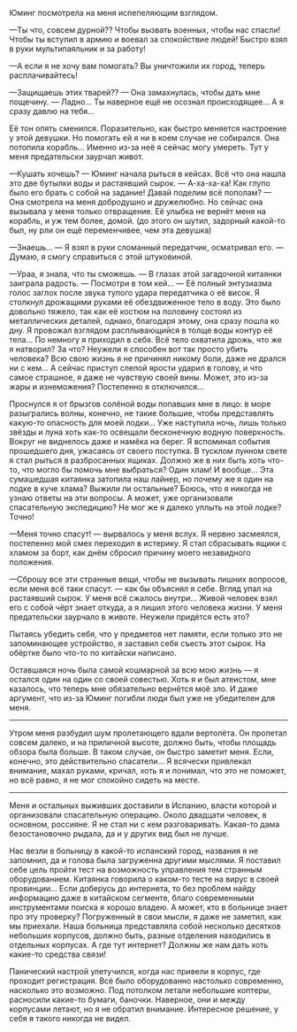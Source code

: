 Юминг посмотрела на меня испепеляющим взглядом.

—Ты что, совсем дурной?? Чтобы вызвать военных, чтобы нас спасли! Чтобы ты вступил в армию и воевал за спокойствие людей! Быстро взял в руки мультипаяльник и за работу!

—А если я не хочу вам помогать? Вы уничтожили их город, теперь расплачивайтесь! 

—Защищаешь этих тварей?? — Она замахнулась, чтобы дать мне пощечину. — Ладно... Ты наверное ещё не осознал происходящее... А я сразу давлю на тебя...

Её тон опять сменился. Поразительно, как быстро меняется настроение у этой девушки. Но помогать ей я ни в коем случае не собирался. Она потопила корабль... Именно из-за неё я сейчас могу умереть. Тут у меня предательски заурчал живот. 

—Кушать хочешь? — Юминг начала рыться в кейсах. Всё что она нашла это две бутылки воды и растаявший сырок. — А-ха-ха-ха! Как глупо было его брать с собой на задание! Давай поделим всё пополам? — Она смотрела на меня добродушно и дружелюбно. Но сейчас она вызывала у меня только отвращение. Её улыбка не вернёт меня на корабль, и уж тем более, домой. (до этого он шутил, задорный какой-то был, ну рли он ещё переменчивее, чем эта девушка)

—Знаешь... — Я взял в руки сломанный передатчик, осматривал его. — Думаю, я смогу справиться с этой штуковиной.

—Ураа, я знала, что ты сможешь. — В глазах этой загадочной китаянки заиграла радость. — Посмотри в том кей... — Её полный энтузиазма голос заглох после звука тупого удара передатчика о её висок. Я столкнул дрожащими руками её обездвиженное тело в воду. Это было довольно тяжело, так как её костюм на половину состоял из металлических деталей, однако, благодаря этому, она сразу пошла ко дну. Я провожал взглядом расплывающийся в толще воды контур её тела... 
По немногу я приходил в себя. Всё тело охватила дрожь, что же я натворил? За что? Неужели я способен вот так просто убить человека? Всю свою жизнь я не причинял никому боли, даже не дрался ни с кем... А сейчас приступ слепой ярости ударил в голову, и что самое страшное, я даже не чувствую своей вины. Может, это из-за жары и изнеможения? Постепенно я отключился...

Проснулся я от брызгов солёной воды попавших мне в лицо: в море разыгрались волны, конечно, не такие большие, чтобы представлять какую-то опасность для моей лодки... Уже наступила ночь, лишь только звёзды и луна хоть как-то освещали бесконечную водную поверхность. Вокруг не виднелось даже и намёка на берег. Я вспоминал события прошедшего дня, ужасаясь от своего поступка. В тусклом лунном свете я стал рыться в разбросанных ящиках. Должно же в них быть хоть что-то, что могло бы помочь мне выбраться? Один хлам! И вообще... Эта сумашедшая китаянка затопила наш лайнер, но почему же я один на лодке в куче хлама? Выжили ли остальные? Боюсь, что я никогда не узнаю ответы на эти вопросы. А может, уже организовали спасательную экспедицию? Не мог же я далеко уплыть на этой лодке? Точно! 

—Меня точно спасут! — вырвалось у меня вслух. Я нервно засмеялся, постепенно мой смех переходил в истерику. Я стал сбрасывать ящики с хламом за борт, как днём сбросил причину моего незавидного положения.

—Сброшу все эти странные вещи, чтобы не вызывать лишних вопросов, если меня всё таки спасут. — как бы объяснял я себе. Вгляд упал на растаявший сырок. У меня всё сжалось внутри... Живой человек взял его с собой чёрт знает откуда, а я лишил этого человека жизни. У меня предательски заурчало в животе. Неужели придётся есть это?

Пытаясь убедить себя, что у предметов нет памяти, если только это не запоминающее устройство, я заставил себя съесть этот сырок. На обёртке было что-то по китайски написано. 

Оставшаяся ночь была самой кошмарной за всю мою жизнь — я остался один на один со своей совестью. Хоть я и был атеистом, мне казалось, что теперь мне обязательно вернётся моё зло. И даже аргумент, что из-за Юминг погибли люди был уже не убедителен для меня. 

***

Утром меня разбудил шум пролетающего вдали вертолёта. Он пролетал совсем далеко, и на приличной высоте, должно быть, чтобы площадь обзора была больше. В таком случае, он быстро заметит меня. Если, конечно, это действительно спасатели... Я всячески привлекал внимание, махал руками, кричал, хоть я и понимал, что это не поможет, но всё равно, я не мог спокойно сидеть на месте.

***

Меня и остальных выживших доставили в Испанию, власти которой и организовали спасательную операцию. Около двадцати человек, в основном, россияне. Я не стал ни с кем разговаривать. Какая-то дама безостановочно рыдала, да и у других вид был не лучше.

Нас везли в больницу в какой-то испанский город, названия я не запомнил, да и голова была загруженна другими мыслями. 
Я поставил себе цель пройти тест на возможность управления тем странным оборудованием. Китаянка говорила о каком-то тесте на вирус в своей провинции... Если доберусь до интернета, то без проблем найду информацию даже в китайском сегменте, благо современными инструментами поиска я хорошо владею. А может, кто в больнице знает про эту проверку? Погруженный в свои мысли, я даже не заметил, как мы приехали. Наша больница представляла собой несколько десятков небольших корпусов, должно быть, разные отделения находились в отдельных корпусах. А где тут интернет? Должны же нам дать хоть какие-то средства связи! 

Панический настрой улетучился, когда нас привели в корпус, где проходит регистрация. Всё было оборудованно настолько современно, насколько это возможно. Под потолком летали небольшие коптеры, расносили какие-то бумаги, баночки. Наверное, они и между корпусами летают, но я не обратил внимание. Интересное решение, у себя я такого никогда не видел. 





